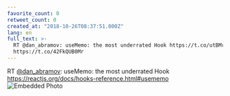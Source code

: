 ```yaml
---
favorite_count: 0
retweet_count: 0
created_at: "2018-10-26T08:37:51.000Z"
lang: en
full_text: >-
  RT @dan_abramov: useMemo: the most underrated Hook https://t.co/utBMrKFobP
  https://t.co/42FkQUB0Mr
---
```


RT [@dan_abramov](https://twitter.com/dan_abramov): useMemo: the most underrated
Hook <https://reactjs.org/docs/hooks-reference.html#usememo>
![Embedded Photo](https://twitter-media-coderbyheart.s3.eu-north-1.amazonaws.com/1055740279070834688-DqaPlblUwAAD9GU.jpg)
